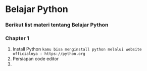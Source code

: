 # Belajar Python

### Berikut list materi tentang Belajar Python

### Chapter 1
1. Install Python
`kamu bisa menginstall python melalui website officialnya : https://python.org`
2. Persiapan code editor
3. 
